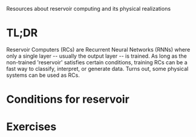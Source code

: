 Resources about reservoir computing and its physical realizations

# TL;DR
Reservoir Computers (RCs) are Recurrent Neural Networks (RNNs) where only a single layer -- usually the output layer -- is trained. As long as the non-trained 'reservoir' satisfies certain conditions, training RCs can be a fast way to classify, interpret, or generate data. Turns out, some physical systems can be used as RCs. 

# Conditions for reservoir 

# Exercises


